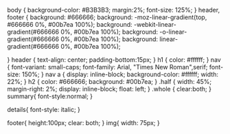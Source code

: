 body
{
	background-color: #B3B3B3;
	margin:2%;
	font-size: 125%;
}
header, footer
{
	background: #666666;
	background: -moz-linear-gradient(top, #666666 0%, #00b7ea 100%);
	background: -webkit-linear-gradient(#666666 0%, #00b7ea 100%);
	background: -o-linear-gradient(#666666 0%, #00b7ea 100%);
	background: linear-gradient(#666666 0%, #00b7ea 100%); 

}
header
{
	text-align: center;
	padding-bottom:15px;
}
h1
{
	color: #ffffff;
}
nav
{
	font-variant: small-caps;
	font-family: Arial, "Times New Roman",serif;
	font-size: 150%;
}
nav a
{
	display: inline-block;
	background-color: #ffffff;
	width: 22%;
}
h2
{
	color: #666666;
	background: #00b7ea;
}
.half
{
	width: 45%;
	margin-right: 2%;
	display: inline-block;
	float: left;
}
.whole
{
	clear:both;
}
summary{
	font-style:normal;
}

details{
	font-style: italic;
}

footer{
	height:100px;
	clear: both;
}
img{
	width: 75px;
}


